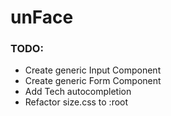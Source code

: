 # unFace

### TODO:

- Create generic Input Component
- Create generic Form Component
- Add Tech autocompletion
- Refactor size.css to :root

